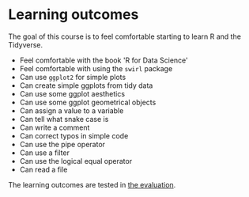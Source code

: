 # Learning outcomes

The goal of this course is to feel comfortable
starting to learn R and the Tidyverse.

- Feel comfortable with the book 'R for Data Science'
- Feel comfortable with using the `swirl` package
- Can use `ggplot2` for simple plots
- Can create simple ggplots from tidy data
- Can use some ggplot aesthetics
- Can use some ggplot geometrical objects
- Can assign a value to a variable
- Can tell what snake case is
- Can write a comment
- Can correct typos in simple code
- Can use the pipe operator
- Can use a filter
- Can use the logical equal operator
- Can read a file

The learning outcomes are tested in [the evaluation](evaluation.md).
